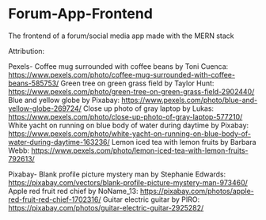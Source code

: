 # Forum-App-Frontend

The frontend of a forum/social media app made with the MERN stack

Attribution:

Pexels-
Coffee mug surrounded with coffee beans by Toni Cuenca:
https://www.pexels.com/photo/coffee-mug-surrounded-with-coffee-beans-585753/
Green tree on green grass field by Taylor Hunt:
https://www.pexels.com/photo/green-tree-on-green-grass-field-2902440/
Blue and yellow globe by Pixabay:
https://www.pexels.com/photo/blue-and-yellow-globe-269724/
Close up photo of gray laptop by Lukas:
https://www.pexels.com/photo/close-up-photo-of-gray-laptop-577210/
White yacht on running on blue body of water during daytime by Pixabay:
https://www.pexels.com/photo/white-yacht-on-running-on-blue-body-of-water-during-daytime-163236/
Lemon iced tea with lemon fruits by Barbara Webb:
https://www.pexels.com/photo/lemon-iced-tea-with-lemon-fruits-792613/

Pixabay-
Blank profile picture mystery man by Stephanie Edwards:
https://pixabay.com/vectors/blank-profile-picture-mystery-man-973460/
Apple red fruit red chief by NoName_13:
https://pixabay.com/photos/apple-red-fruit-red-chief-1702316/
Guitar electric guitar by PIRO:
https://pixabay.com/photos/guitar-electric-guitar-2925282/
